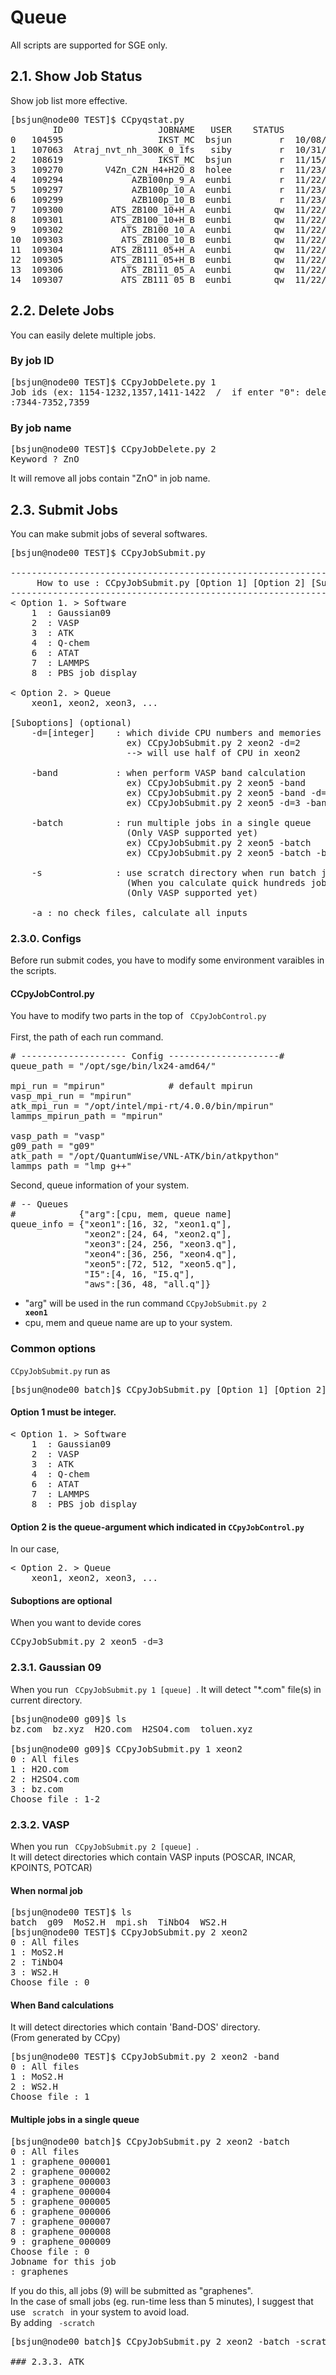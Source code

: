 # Queue
All scripts are supported for SGE only.
## 2.1. Show Job Status
Show job list more effective.
<pre>
[bsjun@node00 TEST]$ CCpyqstat.py 
        ID                  JOBNAME   USER    STATUS           START-TIME          RUN-TIME      QUEUE-NODE SLOTS
0   104595                  IKST_MC  bsjun         r  10/08/2017 17:35:06  46 days, 1:52:50  xeon1.q@node01    16
1   107063  Atraj_nvt_nh_300K_0_1fs   siby         r  10/31/2017 09:53:22  23 days, 9:34:34  xeon3.q@node05    12
2   108619                  IKST_MC  bsjun         r  11/15/2017 17:13:07   8 days, 2:14:49  xeon3.q@node06    24
3   109270        V4Zn_C2N_H4+H2O_8  holee         r  11/23/2017 12:00:37           7:27:19  xeon5.q@node09    72
4   109294             AZB100np_9_A  eunbi         r  11/22/2017 23:05:07          20:22:49  xeon2.q@node03    24
5   109297             AZB100p_10_A  eunbi         r  11/23/2017 05:59:07          13:28:49  xeon2.q@node02    24
6   109299             AZB100p_10_B  eunbi         r  11/23/2017 15:01:07           4:26:49  xeon2.q@node04    24
7   109300         ATS_ZB100_10+H_A  eunbi        qw  11/22/2017 23:12:21          20:15:35         xeon2.q    24
8   109301         ATS_ZB100_10+H_B  eunbi        qw  11/22/2017 23:12:21          20:15:35         xeon2.q    24
9   109302           ATS_ZB100_10_A  eunbi        qw  11/22/2017 23:12:21          20:15:35         xeon2.q    24
10  109303           ATS_ZB100_10_B  eunbi        qw  11/22/2017 23:12:21          20:15:35         xeon2.q    24
11  109304         ATS_ZB111_05+H_A  eunbi        qw  11/22/2017 23:12:21          20:15:35         xeon2.q    24
12  109305         ATS_ZB111_05+H_B  eunbi        qw  11/22/2017 23:12:21          20:15:35         xeon2.q    24
13  109306           ATS_ZB111_05_A  eunbi        qw  11/22/2017 23:12:21          20:15:35         xeon2.q    24
14  109307           ATS_ZB111_05_B  eunbi        qw  11/22/2017 23:12:21          20:15:35         xeon2.q    24
</pre>

## 2.2. Delete Jobs
You can easily delete multiple jobs.
### By job ID
<pre>
[bsjun@node00 TEST]$ CCpyJobDelete.py 1
Job ids (ex: 1154-1232,1357,1411-1422  /  if enter "0": delete all your job.) 
:7344-7352,7359
</pre>
### By job name
<pre>
[bsjun@node00 TEST]$ CCpyJobDelete.py 2
Keyword ? ZnO
</pre>
It will remove all jobs contain "ZnO" in job name.

## 2.3. Submit Jobs
You can make submit jobs of several softwares.
<pre>
[bsjun@node00 TEST]$ CCpyJobSubmit.py 

--------------------------------------------------------------------------------------
     How to use : CCpyJobSubmit.py [Option 1] [Option 2] [Suboptions]
--------------------------------------------------------------------------------------
< Option 1. > Software
    1  : Gaussian09
    2  : VASP
    3  : ATK
    4  : Q-chem
    6  : ATAT
    7  : LAMMPS
    8  : PBS job display

< Option 2. > Queue
    xeon1, xeon2, xeon3, ...

[Suboptions] (optional)
    -d=[integer]    : which divide CPU numbers and memories
                      ex) CCpyJobSubmit.py 2 xeon2 -d=2
                      --> will use half of CPU in xeon2

    -band           : when perform VASP band calculation
                      ex) CCpyJobSubmit.py 2 xeon5 -band
                      ex) CCpyJobSubmit.py 2 xeon5 -band -d=2
                      ex) CCpyJobSubmit.py 2 xeon5 -d=3 -band

    -batch          : run multiple jobs in a single queue
                      (Only VASP supported yet)
                      ex) CCpyJobSubmit.py 2 xeon5 -batch
                      ex) CCpyJobSubmit.py 2 xeon5 -batch -band

    -s              : use scratch directory when run batch jobs
                      (When you calculate quick hundreds jobs, to reduce load in master node)
                      (Only VASP supported yet)

    -a : no check files, calculate all inputs
</pre>
### 2.3.0. Configs
Before run submit codes, you have to modify some environment varaibles in the scripts.
#### CCpyJobControl.py
You have to modify two parts in the top of <code> CCpyJobControl.py </code><br>
First, the path of each run command.
<pre>
# -------------------- Config ---------------------#
queue_path = "/opt/sge/bin/lx24-amd64/"

mpi_run = "mpirun"            # default mpirun
vasp_mpi_run = "mpirun"
atk_mpi_run = "/opt/intel/mpi-rt/4.0.0/bin/mpirun"
lammps_mpirun_path = "mpirun"

vasp_path = "vasp"
g09_path = "g09"
atk_path = "/opt/QuantumWise/VNL-ATK/bin/atkpython"
lammps_path = "lmp_g++"
</pre>
Second, queue information of your system.
<pre>
# -- Queues
#            {"arg":[cpu, mem, queue name]
queue_info = {"xeon1":[16, 32, "xeon1.q"],
              "xeon2":[24, 64, "xeon2.q"],
              "xeon3":[24, 256, "xeon3.q"],
              "xeon4":[36, 256, "xeon4.q"],
              "xeon5":[72, 512, "xeon5.q"],
              "I5":[4, 16, "I5.q"],
              "aws":[36, 48, "all.q"]}
</pre>
- "arg" will be used in the run command <code>CCpyJobSubmit.py 2 <b>xeon1</b></code>
- cpu, mem and queue name are up to your system.
### Common options
<code>CCpyJobSubmit.py</code> run as
<pre>
[bsjun@node00 batch]$ CCpyJobSubmit.py [Option 1] [Option 2] [Suboptions]
</pre>
#### Option 1 must be integer.
<pre>
< Option 1. > Software
    1  : Gaussian09
    2  : VASP
    3  : ATK
    4  : Q-chem
    6  : ATAT
    7  : LAMMPS
    8  : PBS job display
</pre>
#### Option 2 is the queue-argument which indicated in <code>CCpyJobControl.py</code>
In our case,
<pre>
< Option 2. > Queue
    xeon1, xeon2, xeon3, ...
</pre>
#### Suboptions are optional
When you want to devide cores
<pre>
CCpyJobSubmit.py 2 xeon5 -d=3
</pre>

### 2.3.1. Gaussian 09
When you run <code> CCpyJobSubmit.py 1 [queue] </code>. It will detect "*.com" file(s) in current directory.
<pre>
[bsjun@node00 g09]$ ls
bz.com  bz.xyz  H2O.com  H2SO4.com  toluen.xyz

[bsjun@node00 g09]$ CCpyJobSubmit.py 1 xeon2
0 : All files
1 : H2O.com
2 : H2SO4.com
3 : bz.com
Choose file : 1-2
</pre>

### 2.3.2. VASP
When you run <code> CCpyJobSubmit.py 2 [queue] </code>.<br>
It will detect directories which contain VASP inputs (POSCAR, INCAR, KPOINTS, POTCAR)
#### When normal job
<pre>
[bsjun@node00 TEST]$ ls
batch  g09  MoS2.H  mpi.sh  TiNbO4  WS2.H
[bsjun@node00 TEST]$ CCpyJobSubmit.py 2 xeon2
0 : All files
1 : MoS2.H
2 : TiNbO4
3 : WS2.H
Choose file : 0
</pre>
#### When Band calculations
It will detect directories which contain 'Band-DOS' directory.<br>
(From generated by CCpy)
<pre>
[bsjun@node00 TEST]$ CCpyJobSubmit.py 2 xeon2 -band
0 : All files
1 : MoS2.H
2 : WS2.H
Choose file : 1
</pre>
#### Multiple jobs in a single queue
<pre>
[bsjun@node00 batch]$ CCpyJobSubmit.py 2 xeon2 -batch
0 : All files
1 : graphene_000001
2 : graphene_000002
3 : graphene_000003
4 : graphene_000004
5 : graphene_000005
6 : graphene_000006
7 : graphene_000007
8 : graphene_000008
9 : graphene_000009
Choose file : 0
Jobname for this job 
: graphenes
</pre>
If you do this, all jobs (9) will be submitted as "graphenes". <br>
In the case of small jobs (eg. run-time less than 5 minutes), I suggest that use <code> scratch </code> in your system to avoid load.<br>
By adding <code> -scratch </code>
<pre>
[bsjun@node00 batch]$ CCpyJobSubmit.py 2 xeon2 -batch -scratch

### 2.3.3. ATK
